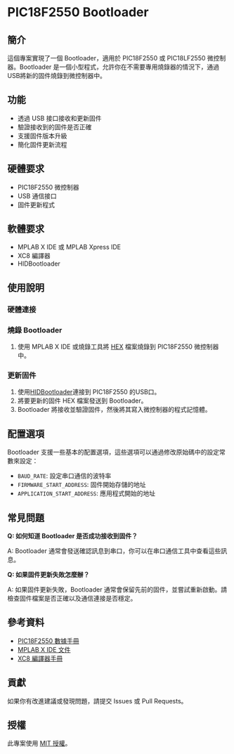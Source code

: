 # PIC18F2550 Bootloader

## 簡介

這個專案實現了一個 Bootloader，適用於 PIC18F2550 或 PIC18LF2550 微控制器。Bootloader 是一個小型程式，允許你在不需要專用燒錄器的情況下，通過USB將新的固件燒錄到微控制器中。

## 功能

- 透過 USB 接口接收和更新固件
- 驗證接收到的固件是否正確
- 支援固件版本升級
- 簡化固件更新流程

## 硬體要求

- PIC18F2550 微控制器
- USB 通信接口
- 固件更新程式

## 軟體要求

- MPLAB X IDE 或 MPLAB Xpress IDE
- XC8 編譯器
- HIDBootloader

## 使用說明

### 硬體連接

### 燒錄 Bootloader

1. 使用 MPLAB X IDE 或燒錄工具將 [HEX](https://github.com/SuperRockManZero/PIC18F2550-Bootloader/blob/main/Code/production/Bootloader_PIC18F2550.production.hex) 檔案燒錄到 PIC18F2550 微控制器中。

### 更新固件

1. 使用[HIDBootloader](https://github.com/SuperRockManZero/PIC18F2550-Bootloader/blob/main/Manual%20and%20Win%20APP/Win/HIDBootloader.exe)連接到 PIC18F2550 的USB口。
2. 將要更新的固件 HEX 檔案發送到 Bootloader。
3. Bootloader 將接收並驗證固件，然後將其寫入微控制器的程式記憶體。

## 配置選項

Bootloader 支援一些基本的配置選項，這些選項可以通過修改原始碼中的設定常數來設定：

- `BAUD_RATE`: 設定串口通信的波特率
- `FIRMWARE_START_ADDRESS`: 固件開始存儲的地址
- `APPLICATION_START_ADDRESS`: 應用程式開始的地址

## 常見問題

**Q: 如何知道 Bootloader 是否成功接收到固件？**

A: Bootloader 通常會發送確認訊息到串口，你可以在串口通信工具中查看這些訊息。

**Q: 如果固件更新失敗怎麼辦？**

A: 如果固件更新失敗，Bootloader 通常會保留先前的固件，並嘗試重新啟動。請檢查固件檔案是否正確以及通信連接是否穩定。

## 參考資料

- [PIC18F2550 數據手冊](https://www.microchip.com/wwwproducts/en/PIC18F2550)
- [MPLAB X IDE 文件](https://www.microchip.com/mplab/mplab-x-ide)
- [XC8 編譯器手冊](https://www.microchip.com/mplab/compilers)

## 貢獻

如果你有改進建議或發現問題，請提交 Issues 或 Pull Requests。

## 授權

此專案使用 [MIT 授權](LICENSE)。
